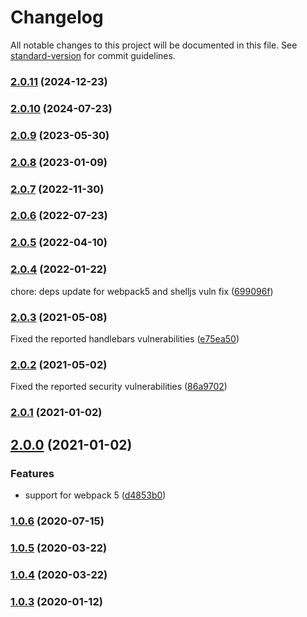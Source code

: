 # Changelog

All notable changes to this project will be documented in this file. See [standard-version](https://github.com/conventional-changelog/standard-version) for commit guidelines.

### [2.0.11](https://github.com/Sayan751/app-settings-loader/compare/v2.0.10...v2.0.11) (2024-12-23)

### [2.0.10](https://github.com/Sayan751/app-settings-loader/compare/v2.0.9...v2.0.10) (2024-07-23)

### [2.0.9](https://github.com/Sayan751/app-settings-loader/compare/v2.0.8...v2.0.9) (2023-05-30)

### [2.0.8](https://github.com/Sayan751/app-settings-loader/compare/v2.0.7...v2.0.8) (2023-01-09)

### [2.0.7](https://github.com/Sayan751/app-settings-loader/compare/v2.0.6...v2.0.7) (2022-11-30)

### [2.0.6](https://github.com/Sayan751/app-settings-loader/compare/v2.0.4...v2.0.6) (2022-07-23)

### [2.0.5](https://github.com/Sayan751/app-settings-loader/compare/v2.0.4...v2.0.5) (2022-04-10)

### [2.0.4](https://github.com/Sayan751/app-settings-loader/compare/v2.0.3...v2.0.4) (2022-01-22)

chore: deps update for webpack5 and shelljs vuln fix ([699096f](https://github.com/Sayan751/app-settings-loader/commit/699096f317fbb095108688a6171887f037480344))

### [2.0.3](https://github.com/Sayan751/app-settings-loader/compare/v2.0.1...v2.0.3) (2021-05-08)

Fixed the reported handlebars vulnerabilities ([e75ea50](https://github.com/Sayan751/app-settings-loader/commit/e75ea507ba2436ca783f723d232fe43c53e32961))

### [2.0.2](https://github.com/Sayan751/app-settings-loader/compare/v2.0.1...v2.0.2) (2021-05-02)

Fixed the reported security vulnerabilities ([86a9702](https://github.com/Sayan751/app-settings-loader/commit/86a970271f21778d3875cebcfb074fa7691833af))

### [2.0.1](https://github.com/Sayan751/app-settings-loader/compare/v2.0.0...v2.0.1) (2021-01-02)

## [2.0.0](https://github.com/Sayan751/app-settings-loader/compare/v1.0.6...v2.0.0) (2021-01-02)


### Features

* support for webpack 5 ([d4853b0](https://github.com/Sayan751/app-settings-loader/commit/d4853b0742403a7d0df79dc8d16612da430ad1ba))

### [1.0.6](https://github.com/Sayan751/app-settings-loader/compare/v1.0.5...v1.0.6) (2020-07-15)

### [1.0.5](https://github.com/Sayan751/app-settings-loader/compare/v1.0.4...v1.0.5) (2020-03-22)

### [1.0.4](https://github.com/Sayan751/app-settings-loader/compare/v1.0.3...v1.0.4) (2020-03-22)

### [1.0.3](https://github.com/Sayan751/app-settings-loader/compare/v1.0.2...v1.0.3) (2020-01-12)
